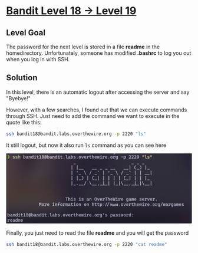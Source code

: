 # [Bandit Level 18 → Level 19](https://overthewire.org/wargames/bandit/bandit19.html)
## Level Goal

The password for the next level is stored in a file **readme** in the homedirectory. Unfortunately, someone has modified **.bashrc** to log you out when you log in with SSH.

## Solution

In this level, there is an automatic logout after accessing the server and say "Byebye!"

However, with a few searches, I found out that we can execute commands through SSH. Just need to add the command we want to execute in the quote like this:

```sh
ssh bandit18@bandit.labs.overthewire.org -p 2220 "ls"
```

It still logout, but now it also run `ls` command as you can see here

![](assets/level-19/img/readme.png)

Finally, you just need to read the file **readme** and you will get the password

```sh
ssh bandit18@bandit.labs.overthewire.org -p 2220 "cat readme"
```
